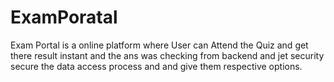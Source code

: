 # ExamPoratal
Exam Portal  is a online platform where User can  Attend the Quiz and get there result instant and the ans was checking from backend and jet security secure the data access process and and give them respective options.


